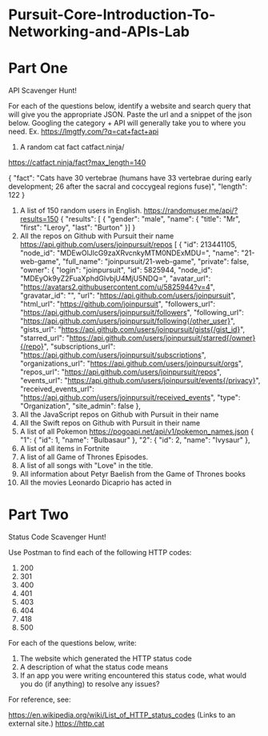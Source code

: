 # Pursuit-Core-Introduction-To-Networking-and-APIs-Lab

# Part One

API Scavenger Hunt!

For each of the questions below, identify a website and search query that will give you the appropriate JSON.  Paste the url and a snippet of the json below.  Googling the category + API will generally take you to where you need.  Ex. https://lmgtfy.com/?q=cat+fact+api

1. A random cat fact
catfact.ninja/

https://catfact.ninja/fact?max_length=140

{
    "fact": "Cats have 30 vertebrae (humans have 33 vertebrae during early development; 26 after the sacral and coccygeal regions fuse)",
    "length": 122
}
1. A list of 150 random users in English.
https://randomuser.me/api/?results=150
{
    "results": [
        {
            "gender": "male",
            "name": {
                "title": "Mr",
                "first": "Leroy",
                "last": "Burton"
            }]
        }
1. All the repos on Github with Pursuit their name
https://api.github.com/users/joinpursuit/repos
[
  {
    "id": 213441105,
    "node_id": "MDEwOlJlcG9zaXRvcnkyMTM0NDExMDU=",
    "name": "21-web-game",
    "full_name": "joinpursuit/21-web-game",
    "private": false,
    "owner": {
      "login": "joinpursuit",
      "id": 5825944,
      "node_id": "MDEyOk9yZ2FuaXphdGlvbjU4MjU5NDQ=",
      "avatar_url": "https://avatars2.githubusercontent.com/u/5825944?v=4",
      "gravatar_id": "",
      "url": "https://api.github.com/users/joinpursuit",
      "html_url": "https://github.com/joinpursuit",
      "followers_url": "https://api.github.com/users/joinpursuit/followers",
      "following_url": "https://api.github.com/users/joinpursuit/following{/other_user}",
      "gists_url": "https://api.github.com/users/joinpursuit/gists{/gist_id}",
      "starred_url": "https://api.github.com/users/joinpursuit/starred{/owner}{/repo}",
      "subscriptions_url": "https://api.github.com/users/joinpursuit/subscriptions",
      "organizations_url": "https://api.github.com/users/joinpursuit/orgs",
      "repos_url": "https://api.github.com/users/joinpursuit/repos",
      "events_url": "https://api.github.com/users/joinpursuit/events{/privacy}",
      "received_events_url": "https://api.github.com/users/joinpursuit/received_events",
      "type": "Organization",
      "site_admin": false
    },
1. All the JavaScript repos on Github with Pursuit in their name
1. All the Swift repos on Github with Pursuit in their name
1. A list of all Pokemon
https://pogoapi.net/api/v1/pokemon_names.json
{
    "1": {
        "id": 1,
        "name": "Bulbasaur"
    },
    "2": {
        "id": 2,
        "name": "Ivysaur"
    },
1. A list of all items in Fortnite
1. A list of all Game of Thrones Episodes.
1. A list of all songs with "Love" in the title.
1. All information about Petyr Baelish from the Game of Thrones books
1. All the movies Leonardo Dicaprio has acted in

# Part Two

Status Code Scavenger Hunt!

Use Postman to find each of the following HTTP codes:


1. 200
1. 301
1. 400
1. 401
1. 403
1. 404
1. 418
1. 500


For each of the questions below, write:

1. The website which generated the HTTP status code
2. A description of what the status code means
3. If an app you were writing encountered this status code, what would you do (if anything) to resolve any issues?


For reference, see:

https://en.wikipedia.org/wiki/List_of_HTTP_status_codes (Links to an external site.)
https://http.cat




